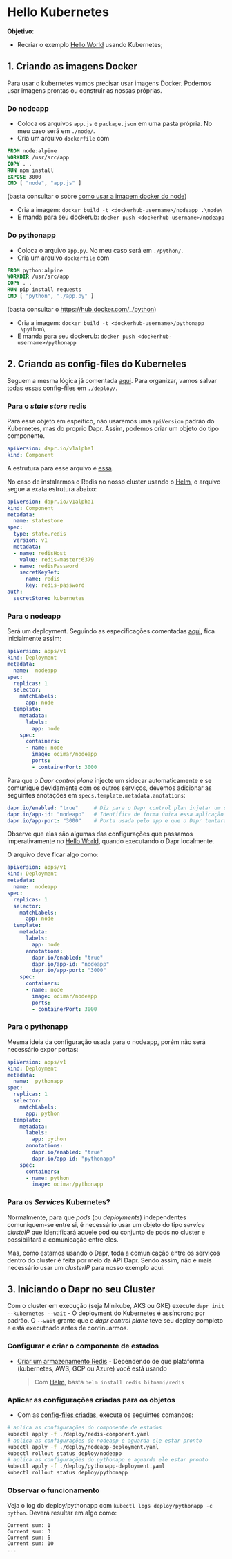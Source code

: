 # Hello Kubernetes

**Objetivo**:
- Recriar o exemplo [Hello World](../1.%20Hello%20World/Hello%20World.md) usando Kubernetes;


## 1. Criando as imagens Docker
Para usar o kubernetes vamos precisar usar imagens Docker. Podemos usar imagens prontas ou construir as nossas próprias.


### Do nodeapp
- Coloca os arquivos `app.js` e `package.json` em uma pasta própria. No meu caso será em `./node/`.
- Cria um arquivo `dockerfile` com
```Dockerfile
FROM node:alpine
WORKDIR /usr/src/app
COPY . .
RUN npm install
EXPOSE 3000
CMD [ "node", "app.js" ]
```
(basta consultar o sobre [como usar a imagem docker do node](https://github.com/nodejs/docker-node/blob/main/README.md#how-to-use-this-image))
- Cria a imagem: `docker build -t <dockerhub-username>/nodeapp .\node\`
- E manda para seu dockerub: `docker push <dockerhub-username>/nodeapp`

### Do pythonapp
- Coloca o arquivo `app.py`. No meu caso será em `./python/`.
- Cria um arquivo `dockerfile` com
```Dockerfile
FROM python:alpine
WORKDIR /usr/src/app
COPY . .
RUN pip install requests
CMD [ "python", "./app.py" ]
```
(basta consultar o https://hub.docker.com/_/python)
- Cria a imagem: `docker build -t <dockerhub-username>/pythonapp .\python\`
- E manda para seu dockerub: `docker push <dockerhub-username>/pythonapp`

## 2. Criando as config-files do Kubernetes
Seguem a mesma lógica já comentada [aqui](../../Docker%20&%20Kubernetes/Kubernetes/Kubernetes.md#2%20Criar%20config-files%20para%20cada%20objeto).
Para organizar, vamos salvar todas essas config-files em `./deploy/`.

### Para o _state store_ redis
Para esse objeto em espeífico, não usaremos uma `apiVersion` padrão do Kubernetes, mas do proprio Dapr. Assim, podemos criar um objeto do tipo componente.
~~~yaml
apiVersion: dapr.io/v1alpha1
kind: Component
~~~

A estrutura para esse arquivo é [essa](https://docs.dapr.io/reference/api/state_api/#component-file). 

No caso de instalarmos o Redis no nosso cluster usando o [Helm](https://helm.sh/), o arquivo segue a exata estrutura abaixo:
~~~yaml
apiVersion: dapr.io/v1alpha1
kind: Component
metadata:
  name: statestore
spec:
  type: state.redis
  version: v1
  metadata:
  - name: redisHost
    value: redis-master:6379
  - name: redisPassword
    secretKeyRef:
      name: redis
      key: redis-password
auth:
  secretStore: kubernetes
~~~

### Para o nodeapp
Será um deployment. Seguindo as especificações comentadas [aqui](../../Docker%20&%20Kubernetes/Kubernetes/Kubernetes.md#Deployment), fica inicialmente assim:
~~~yaml
apiVersion: apps/v1
kind: Deployment
metadata:
  name:  nodeapp
spec:
  replicas: 1
  selector:
    matchLabels:
      app: node
  template: 
    metadata:
      labels:
        app: node
    spec:
      containers:
      - name: node
        image: ocimar/nodeapp
        ports:
        - containerPort: 3000
~~~

Para que o _Dapr control plane_ injecte um sidecar automaticamente e se comunique devidamente com os outros serviços, devemos adicionar as seguintes anotações em `specs.template.metadata.anotations`:
~~~yaml
dapr.io/enabled: "true"     # Diz para o Dapr control plan injetar um sidecar nesse deployment
dapr.io/app-id: "nodeapp"   # Identifica de forma única essa aplicação para o Dapr
dapr.io/app-port: "3000"    # Porta usada pelo app e que o Dapr tentará acessar
~~~
Observe que elas são algumas das configurações que passamos imperativamente no [Hello World](../1.%20Hello%20World/Hello%20World.md), quando executando o Dapr localmente.

O arquivo deve ficar algo como:
~~~yaml
apiVersion: apps/v1
kind: Deployment
metadata:
  name:  nodeapp
spec:
  replicas: 1
  selector:
    matchLabels:
      app: node
  template: 
    metadata:
      labels:
        app: node
      annotations:
        dapr.io/enabled: "true"
        dapr.io/app-id: "nodeapp"
        dapr.io/app-port: "3000"
    spec:
      containers:
      - name: node
        image: ocimar/nodeapp
        ports:
        - containerPort: 3000
~~~

### Para o pythonapp
Mesma ideia da configuração usada para o nodeapp, porém não será necessário expor portas:
~~~yaml
apiVersion: apps/v1
kind: Deployment
metadata:
  name:  pythonapp
spec:
  replicas: 1
  selector:
    matchLabels:
      app: python
  template: 
    metadata:
      labels:
        app: python
      annotations:
        dapr.io/enabled: "true"
        dapr.io/app-id: "pythonapp"
    spec:
      containers:
      - name: python
        image: ocimar/pythonapp
~~~


### Para os _Services_ Kubernetes?
Normalmente, para que _pods_ (ou _deployments_) independentes comuniquem-se entre si, é necessário usar um objeto do tipo _service_ _clusteIP_ que identificará aquele pod ou conjunto de pods no cluster e possibilitará a comunicação entre eles.

Mas, como estamos usando o Dapr, toda a comunicação entre os serviços dentro do cluster é feita por meio da API Dapr. Sendo assim, não é mais necessário usar um _clusterIP_ para nosso exemplo aqui.

## 3. Iniciando o Dapr no seu Cluster
Com o cluster em execução (seja Minikube, AKS ou GKE) execute `dapr init --kubernetes --wait`
    - O deployment do Kubernetes é assíncrono por padrão. O `--wait` grante que o _dapr control plane_ teve seu deploy completo e está executnado antes de continuarmos.

### Configurar e criar o componente de estados
- [Criar um armazenamento Redis](https://docs.dapr.io/getting-started/configure-state-pubsub/#create-a-redis-store) - Dependendo de que plataforma (kubernetes, AWS, GCP ou Azure) você está usando
    > Com [Helm](https://helm.sh/), basta `helm install redis bitnami/redis`

### Aplicar as configurações criadas para os objetos
- Com as [config-files criadas](Hello%20Kubernetes.md#2%20Criando%20as%20config-files%20do%20Kubernetes), execute os seguintes comandos:
~~~sh
# aplica as configurações do componente de estados
kubectl apply -f ./deploy/redis-component.yaml
# aplica as configurações do nodeapp e aguarda ele estar pronto
kubectl apply -f ./deploy/nodeapp-deployment.yaml
kubectl rollout status deploy/nodeapp
# aplica as configurações do pythonapp e aguarda ele estar pronto
kubectl apply -f ./deploy/pythonapp-deployment.yaml
kubectl rollout status deploy/pythonapp
~~~

### Observar o funcionamento
Veja o log do deploy/pythonapp com `kubectl logs deploy/pythonapp -c python`. Deverá resultar em algo como:
~~~
Current sum: 1
Current sum: 3
Current sum: 6
Current sum: 10
...
~~~
